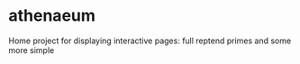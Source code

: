 # athenaeum
Home project for displaying interactive pages: full reptend primes and some more simple
